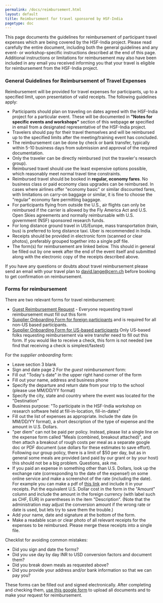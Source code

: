 ```yaml
---
permalink: /docs/reimbursement.html
layout: default
title: Reimbursement for travel sponsored by HSF-India
pagetype: doc
---
```

  This page documents the guidelines for reimbursement of participant travel
expenses which are being covered by the HSF-India project. Please read
carefully the entire document, including both the general guidelines and
any event- or workshop-specific instructions described at the end of this
page. Additional instructions or limitations for reimbursement may also have
been included in any email you received informing you that your travel is
eligible for reimbursement from the HSF-India project.

### General Guidelines for Reimbursement of Travel Expenses

  Reimbursement will be provided for travel expenses for participants, up to a specified limit, upon presentation of valid receipts. The following guidelines apply:

  * Participants should plan on traveling on dates agreed with the HSF-India project for a particular event. These will be documented in **"Notes for specific events and workshops"** section of this webpage **or** specified in email from a designated representative of the HSF-India project.
  * Travelers should pay for their travel themselves and will be reimbursed up to the specified limits after the meeting/training event has concluded.
  * The reimbursement can be done by check or bank transfer, typically within 5-10 business days from submission and approval of the required documentation.
  * Only the traveler can be directly reimbursed (not the traveler's research group).
  * Reimbursed travel should use the least expensive options possible, which reasonably meet normal travel time constraints.
  * Reimbursed travel should be booked in **regular, economy fares**. No business class or paid economy class upgrades can be reimbursed. In cases where airlines offer "economy basic" or similar discounted fares, with limitations on carry-on baggage or similar, it is fine to choose the "regular" economy fare permitting baggage.
  * For participants flying from outside the U.S., air flights can only be reimbursed if the carrier is allowed by the Fly America Act and U.S. Open Skies agreements and normally reimbursable with U.S. government (NSF) sponsored research funds.
  * For long distance ground travel in US/Europe, mass transportation (train, bus) is preferred to long distance taxi. Uber is recommended in India.
  * Receipts should be provided in electronic form (scanned or clear photos), preferably grouped together into a single pdf file.
  * The form(s) for reimbursement are linked below. This should in general be filled out by one week after the end of the event itself and submitted along with the electronic copy of the receipts described above.

  If you have any questions or doubts about travel reimbursement please send an email with your travel plan to [david.lange@cern.ch](mailto:david.lange@cern.ch) before booking to get confirmation on reimbursement.

### Forms for reimbursement

There are two relevant forms for travel reimbursement:

  * [Guest Reimbursement Request](https://finance.princeton.edu/forms/guest-reimbursement-request) - Everyone requesting travel reimbursement must fill out this form
  * [Supplier Onboarding Form for foreign participants](https://finance.princeton.edu/forms/foreign-individual-payeesubstitute-w-8ben) and is required for all non-US based participants.
  * [Supplier Onboarding Form for US-based participants](https://finance.princeton.edu/forms/supplierpayee-management) Only US-based folks requesting reimbursement via wire transfer need to fill out this form. If you would like to receive a check, this form is not needed (we find that receiving a check is simplest/fastest)

For the *supplier onboarding* form:
  * Leave section 3 blank
  * Sign and date page 2
For the *guest reimbursement* form:
  * Fill out "Today's date" in the upper right hand corner of the form
  * Fill out your name, address and business phone
  * Specify the departure and return date from your trip to the school (please use MM/DD/YY format)
  * Specify the city, state and country where the event was located for the "Destination"
  * Business purpose: "To participate in the HSF-India workshop on research software held at fill-in-location, fill-in-dates" 
  * Fill out the list of expenses as appropriate. Include the date (in MM/DD/YY format), a short description of the type of expense and the amount in U.S. Dollars.
  * "per diem" can not be paid per policy. Instead, please list a single line on the expense form called "Meals (combined, breakout attached)", and then attach a breakout of rough costs per meal as a separate google doc or PDF document (use dollars for these estimates to save effort). Following our group policy, there is a limit of $50 per day, but as in general some meals are provided (and paid by our grant or by your host) this should not be a big problem. Questions, ask me. 
  * If you paid an expense in something other than U.S. Dollars, look up the exchange rate (corresponding to the date of the expense!) on some online service and make a screenshot of the rate (including the date). For example you can make a pdf of [this link](https://www.exchangerates.org.uk/INR-USD-exchange-rate-history.html) and include it in your receipts. Put the equivalent U.S. Dollar cost in the form in the "Amount" column and include the amount in the foreign currency (with label such as CHF, EUR) in parentheses in the item "Description". (Note that the administration may adjust the conversion amount if the wrong rate or date is used, but lets try to save them the trouble.)
  * Add your name, date and signature at the bottom of the form.
  * Make a readable scan or clear photo of all relevant receipts for the expenses to be reimbursed. Please merge these receipts into a single file.

Checklist for avoiding common mistakes:
  * Did you sign and date the forms?
  * Did you use day by day INR to USD conversion factors and document them?
  * Did you break down meals as requested above?
  * Did you provide your address and/or bank information so that we can pay you?

These forms can be filled out and signed electronically. After completing and checking them, [use this google form](https://docs.google.com/forms/d/e/1FAIpQLScGB_VOZDsQoATIEJMxHP3F-czXp8W8Ml8HjcbDqhLLIDqlog/viewform?usp=sf_link) to upload all documents and to make your request for reimbursement. 
